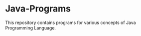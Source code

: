 # Java-Programs
This repository contains programs for various concepts of Java Programming Language.
